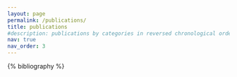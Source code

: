 ```yaml
---
layout: page
permalink: /publications/
title: publications
#description: publications by categories in reversed chronological order. generated by jekyll-scholar.
nav: true
nav_order: 3
---
```


<!-- _pages/publications.md -->

<div class="publications">

{% bibliography %}

</div>
